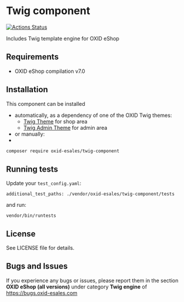 # Twig component

[![Actions Status](https://github.com/OXID-eSales/twig-component/workflows/Build/badge.svg)](https://github.com/OXID-eSales/twig-component/actions)

Includes Twig template engine for OXID eShop

## Requirements

* OXID eShop compilation v7.0

## Installation
This component can be installed 
- automatically, as a dependency of one of the OXID Twig themes:
  * [Twig Theme](https://github.com/OXID-eSales/twig-theme) for shop area
  * [Twig Admin Theme](https://github.com/OXID-eSales/twig-admin-theme) for admin area
- or manually:
- 
```bash
composer require oxid-esales/twig-component
```

## Running tests
Update your `test_config.yaml`:
```
additional_test_paths: ./vendor/oxid-esales/twig-component/tests
```
and run:

``vendor/bin/runtests``

## License

See LICENSE file for details.

## Bugs and Issues

If you experience any bugs or issues, please report them in the section **OXID eShop (all versions)** under category **Twig engine** of https://bugs.oxid-esales.com
